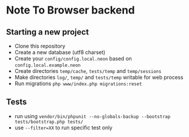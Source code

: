 # Note To Browser backend

## Starting a new project

- Clone this repository
- Create a new database (utf8 charset)
- Create your `config/config.local.neon` based on `config.local.example.neon`
- Create directories `temp/cache`, `tests/temp` and `temp/sessions`
- Make directories `log/`,  `temp/` and `tests/temp` writable for web process
- Run migrations `php www/index.php migrations:reset`

## Tests

- run using `vendor/bin/phpunit --no-globals-backup --bootstrap tests/bootstrap.php tests/`
- use `--filter=XX` to run specific test only
